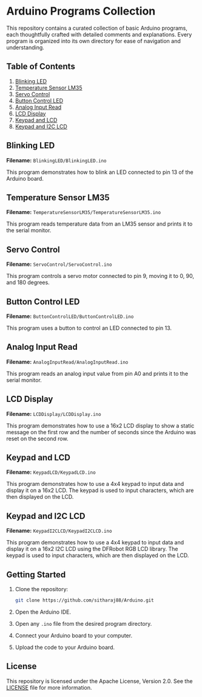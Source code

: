 # Arduino Programs Collection

This repository contains a curated collection of basic Arduino programs, each thoughtfully crafted with detailed comments and explanations. Every program is organized into its own directory for ease of navigation and understanding.

## Table of Contents

1. [Blinking LED](#blinking-led)
2. [Temperature Sensor LM35](#temperature-sensor-lm35)
3. [Servo Control](#servo-control)
4. [Button Control LED](#button-control-led)
5. [Analog Input Read](#analog-input-read)
6. [LCD Display](#lcd-display)
7. [Keypad and LCD](#keypad-and-lcd)
8. [Keypad and I2C LCD](#keypad-and-i2c-lcd)

## Blinking LED

**Filename:** `BlinkingLED/BlinkingLED.ino`

This program demonstrates how to blink an LED connected to pin 13 of the Arduino board.

## Temperature Sensor LM35

**Filename:** `TemperatureSensorLM35/TemperatureSensorLM35.ino`

This program reads temperature data from an LM35 sensor and prints it to the serial monitor.

## Servo Control

**Filename:** `ServoControl/ServoControl.ino`

This program controls a servo motor connected to pin 9, moving it to 0, 90, and 180 degrees.

## Button Control LED

**Filename:** `ButtonControlLED/ButtonControlLED.ino`

This program uses a button to control an LED connected to pin 13.

## Analog Input Read

**Filename:** `AnalogInputRead/AnalogInputRead.ino`

This program reads an analog input value from pin A0 and prints it to the serial monitor.

## LCD Display

**Filename:** `LCDDisplay/LCDDisplay.ino`

This program demonstrates how to use a 16x2 LCD display to show a static message on the first row and the number of seconds since the Arduino was reset on the second row.

## Keypad and LCD

**Filename:** `KeypadLCD/KeypadLCD.ino`

This program demonstrates how to use a 4x4 keypad to input data and display it on a 16x2 LCD. The keypad is used to input characters, which are then displayed on the LCD.

## Keypad and I2C LCD

**Filename:** `KeypadI2CLCD/KeypadI2CLCD.ino`

This program demonstrates how to use a 4x4 keypad to input data and display it on a 16x2 I2C LCD using the DFRobot RGB LCD library. The keypad is used to input characters, which are then displayed on the LCD.

## Getting Started

1. Clone the repository:
    ```bash
    git clone https://github.com/sitharaj88/Arduino.git
    ```

2. Open the Arduino IDE.

3. Open any `.ino` file from the desired program directory.

4. Connect your Arduino board to your computer.

5. Upload the code to your Arduino board.

## License

This repository is licensed under the Apache License, Version 2.0. See the [LICENSE](LICENSE) file for more information.
